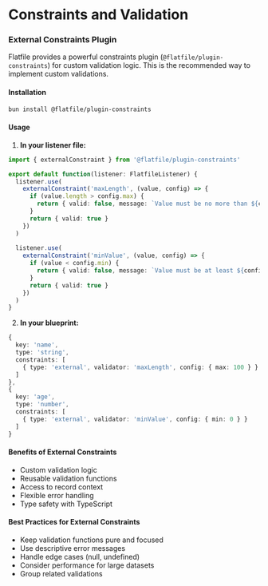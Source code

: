 # Constraints and Validation


### External Constraints Plugin

Flatfile provides a powerful constraints plugin (`@flatfile/plugin-constraints`) for custom validation logic. This is the recommended way to implement custom validations.

#### Installation

```bash
bun install @flatfile/plugin-constraints
```
#### Usage

1. **In your listener file:**

```typescript
import { externalConstraint } from '@flatfile/plugin-constraints'

export default function(listener: FlatfileListener) {
  listener.use(
    externalConstraint('maxLength', (value, config) => {
      if (value.length > config.max) {
        return { valid: false, message: `Value must be no more than ${config.max} characters long` }
      }
      return { valid: true }
    })
  )
  
  listener.use(
    externalConstraint('minValue', (value, config) => {
      if (value < config.min) {
        return { valid: false, message: `Value must be at least ${config.min}` }
      }
      return { valid: true }
    })
  )
}
```

2. **In your blueprint:**

```typescript
{
  key: 'name',
  type: 'string',
  constraints: [
    { type: 'external', validator: 'maxLength', config: { max: 100 } }
  ]
},
{
  key: 'age',
  type: 'number',
  constraints: [
    { type: 'external', validator: 'minValue', config: { min: 0 } }
  ]
}
```
#### Benefits of External Constraints
- Custom validation logic
- Reusable validation functions
- Access to record context
- Flexible error handling
- Type safety with TypeScript

#### Best Practices for External Constraints
- Keep validation functions pure and focused
- Use descriptive error messages
- Handle edge cases (null, undefined)
- Consider performance for large datasets
- Group related validations
